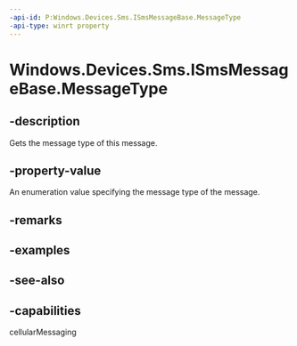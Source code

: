----api-id: P:Windows.Devices.Sms.ISmsMessageBase.MessageType
-api-type: winrt property
---<!-- Property syntaxpublic Windows.Devices.Sms.SmsMessageType MessageType { get; }--># Windows.Devices.Sms.ISmsMessageBase.MessageType## -descriptionGets the message type of this message.## -property-valueAn enumeration value specifying the message type of the message.## -remarks## -examples## -see-also## -capabilitiescellularMessaging